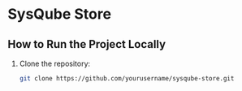 # SysQube Store

## How to Run the Project Locally

1. Clone the repository:
   ```bash
   git clone https://github.com/yourusername/sysqube-store.git
   ```
